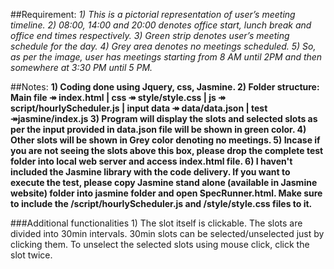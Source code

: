 ##Requirement:
      *1) This is a pictorial representation of user’s meeting timeline.
      2) 08:00, 14:00 and 20:00 denotes office start, lunch break and office end times respectively.
      3) Green strip denotes user’s meeting schedule for the day.
      4) Grey area denotes no meetings scheduled.
      5) So, as per the image, user has meetings starting from 8 AM until 2PM and then somewhere at 3:30 PM until 5 PM.*

##Notes:
      **1) Coding done using Jquery, css, Jasmine. 
      2) Folder structure: Main file &#8608; index.html | css &#8608; style/style.css | js &#8608; script/hourlyScheduler.js | input data &#8608; data/data.json | test &#8608;jasmine/index.js 
      3) Program will display the slots and selected slots as per the input provided in data.json file will be shown in green color.
      4) Other slots will be shown in Grey color denoting no meetings.
      5) Incase if you are not seeing the slots above this box, please drop the complete test folder into local web server and access index.html file.
      6) I haven't included the Jasmine library with the code delivery. If you want to execute the test, please copy Jasmine stand alone (available in Jasmine website) folder into jasmine folder and open SpecRunner.html. Make sure to include the /script/hourlyScheduler.js and /style/style.css files to it.**

###Additional functionalities
      1) The slot itself is clickable. The slots are divided into 30min intervals. 30min slots can be selected/unselected just by clicking them. To unselect the selected slots using mouse click, click the slot twice.